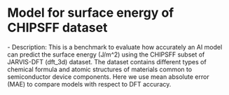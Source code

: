 # Model for surface energy of CHIPSFF dataset
<!--benchmark_description--> - Description: This is a benchmark to evaluate how accurately an AI model can predict the surface energy (J/m^2) using the CHIPSFF subset of JARVIS-DFT (dft_3d) dataset. The dataset contains different types of chemical formula and atomic structures of materials common to semiconductor device components. Here we use mean absolute error (MAE) to compare models with respect to DFT accuracy.<br><div>            <script type="text/javascript">window.PlotlyConfig = {MathJaxConfig: 'local'};</script>     <script src="https://cdn.plot.ly/plotly-2.9.0.min.js"></script>        <div id="dc4e0b05-5903-42e5-aed9-261a506539d9" class="plotly-graph-div" style="height:100%; width:100%;"></div>      <script type="text/javascript">                  window.PLOTLYENV=window.PLOTLYENV || {};                  if (document.getElementById("dc4e0b05-5903-42e5-aed9-261a506539d9")) {          Plotly.newPlot(            "dc4e0b05-5903-42e5-aed9-261a506539d9",            [{"x":["eqV2_31M_omat_mp_salex","eqV2_86M_omat_mp_salex","orb-v2","orb-v1","eqV2_153M_omat","eqV2_86M_omat","eqV2_31M_omat","sevennet","mace","mace-alexandria","chgnet","matgl-direct","matgl","alignn_ff-5.27.2024"],"y":[0.6721,0.6796,0.7489,0.759,0.8046,0.806,0.8099,0.8946,0.9775,1.0957,1.1899,1.2636,1.3498,2.3671],"type":"bar"}],            {"title":{"text":"AI-SinglePropertyPrediction-surf_en-dft_3d_chipsff-test-mae","x":0.5},"yaxis":{"title":{"text":"MAE (surf_en)"}},"template":{"data":{"bar":[{"error_x":{"color":"#2a3f5f"},"error_y":{"color":"#2a3f5f"},"marker":{"line":{"color":"#E5ECF6","width":0.5},"pattern":{"fillmode":"overlay","size":10,"solidity":0.2}},"type":"bar"}],"barpolar":[{"marker":{"line":{"color":"#E5ECF6","width":0.5},"pattern":{"fillmode":"overlay","size":10,"solidity":0.2}},"type":"barpolar"}],"carpet":[{"aaxis":{"endlinecolor":"#2a3f5f","gridcolor":"white","linecolor":"white","minorgridcolor":"white","startlinecolor":"#2a3f5f"},"baxis":{"endlinecolor":"#2a3f5f","gridcolor":"white","linecolor":"white","minorgridcolor":"white","startlinecolor":"#2a3f5f"},"type":"carpet"}],"choropleth":[{"colorbar":{"outlinewidth":0,"ticks":""},"type":"choropleth"}],"contour":[{"colorbar":{"outlinewidth":0,"ticks":""},"colorscale":[[0.0,"#0d0887"],[0.1111111111111111,"#46039f"],[0.2222222222222222,"#7201a8"],[0.3333333333333333,"#9c179e"],[0.4444444444444444,"#bd3786"],[0.5555555555555556,"#d8576b"],[0.6666666666666666,"#ed7953"],[0.7777777777777778,"#fb9f3a"],[0.8888888888888888,"#fdca26"],[1.0,"#f0f921"]],"type":"contour"}],"contourcarpet":[{"colorbar":{"outlinewidth":0,"ticks":""},"type":"contourcarpet"}],"heatmap":[{"colorbar":{"outlinewidth":0,"ticks":""},"colorscale":[[0.0,"#0d0887"],[0.1111111111111111,"#46039f"],[0.2222222222222222,"#7201a8"],[0.3333333333333333,"#9c179e"],[0.4444444444444444,"#bd3786"],[0.5555555555555556,"#d8576b"],[0.6666666666666666,"#ed7953"],[0.7777777777777778,"#fb9f3a"],[0.8888888888888888,"#fdca26"],[1.0,"#f0f921"]],"type":"heatmap"}],"heatmapgl":[{"colorbar":{"outlinewidth":0,"ticks":""},"colorscale":[[0.0,"#0d0887"],[0.1111111111111111,"#46039f"],[0.2222222222222222,"#7201a8"],[0.3333333333333333,"#9c179e"],[0.4444444444444444,"#bd3786"],[0.5555555555555556,"#d8576b"],[0.6666666666666666,"#ed7953"],[0.7777777777777778,"#fb9f3a"],[0.8888888888888888,"#fdca26"],[1.0,"#f0f921"]],"type":"heatmapgl"}],"histogram":[{"marker":{"pattern":{"fillmode":"overlay","size":10,"solidity":0.2}},"type":"histogram"}],"histogram2d":[{"colorbar":{"outlinewidth":0,"ticks":""},"colorscale":[[0.0,"#0d0887"],[0.1111111111111111,"#46039f"],[0.2222222222222222,"#7201a8"],[0.3333333333333333,"#9c179e"],[0.4444444444444444,"#bd3786"],[0.5555555555555556,"#d8576b"],[0.6666666666666666,"#ed7953"],[0.7777777777777778,"#fb9f3a"],[0.8888888888888888,"#fdca26"],[1.0,"#f0f921"]],"type":"histogram2d"}],"histogram2dcontour":[{"colorbar":{"outlinewidth":0,"ticks":""},"colorscale":[[0.0,"#0d0887"],[0.1111111111111111,"#46039f"],[0.2222222222222222,"#7201a8"],[0.3333333333333333,"#9c179e"],[0.4444444444444444,"#bd3786"],[0.5555555555555556,"#d8576b"],[0.6666666666666666,"#ed7953"],[0.7777777777777778,"#fb9f3a"],[0.8888888888888888,"#fdca26"],[1.0,"#f0f921"]],"type":"histogram2dcontour"}],"mesh3d":[{"colorbar":{"outlinewidth":0,"ticks":""},"type":"mesh3d"}],"parcoords":[{"line":{"colorbar":{"outlinewidth":0,"ticks":""}},"type":"parcoords"}],"pie":[{"automargin":true,"type":"pie"}],"scatter":[{"marker":{"colorbar":{"outlinewidth":0,"ticks":""}},"type":"scatter"}],"scatter3d":[{"line":{"colorbar":{"outlinewidth":0,"ticks":""}},"marker":{"colorbar":{"outlinewidth":0,"ticks":""}},"type":"scatter3d"}],"scattercarpet":[{"marker":{"colorbar":{"outlinewidth":0,"ticks":""}},"type":"scattercarpet"}],"scattergeo":[{"marker":{"colorbar":{"outlinewidth":0,"ticks":""}},"type":"scattergeo"}],"scattergl":[{"marker":{"colorbar":{"outlinewidth":0,"ticks":""}},"type":"scattergl"}],"scattermapbox":[{"marker":{"colorbar":{"outlinewidth":0,"ticks":""}},"type":"scattermapbox"}],"scatterpolar":[{"marker":{"colorbar":{"outlinewidth":0,"ticks":""}},"type":"scatterpolar"}],"scatterpolargl":[{"marker":{"colorbar":{"outlinewidth":0,"ticks":""}},"type":"scatterpolargl"}],"scatterternary":[{"marker":{"colorbar":{"outlinewidth":0,"ticks":""}},"type":"scatterternary"}],"surface":[{"colorbar":{"outlinewidth":0,"ticks":""},"colorscale":[[0.0,"#0d0887"],[0.1111111111111111,"#46039f"],[0.2222222222222222,"#7201a8"],[0.3333333333333333,"#9c179e"],[0.4444444444444444,"#bd3786"],[0.5555555555555556,"#d8576b"],[0.6666666666666666,"#ed7953"],[0.7777777777777778,"#fb9f3a"],[0.8888888888888888,"#fdca26"],[1.0,"#f0f921"]],"type":"surface"}],"table":[{"cells":{"fill":{"color":"#EBF0F8"},"line":{"color":"white"}},"header":{"fill":{"color":"#C8D4E3"},"line":{"color":"white"}},"type":"table"}]},"layout":{"annotationdefaults":{"arrowcolor":"#2a3f5f","arrowhead":0,"arrowwidth":1},"autotypenumbers":"strict","coloraxis":{"colorbar":{"outlinewidth":0,"ticks":""}},"colorscale":{"diverging":[[0,"#8e0152"],[0.1,"#c51b7d"],[0.2,"#de77ae"],[0.3,"#f1b6da"],[0.4,"#fde0ef"],[0.5,"#f7f7f7"],[0.6,"#e6f5d0"],[0.7,"#b8e186"],[0.8,"#7fbc41"],[0.9,"#4d9221"],[1,"#276419"]],"sequential":[[0.0,"#0d0887"],[0.1111111111111111,"#46039f"],[0.2222222222222222,"#7201a8"],[0.3333333333333333,"#9c179e"],[0.4444444444444444,"#bd3786"],[0.5555555555555556,"#d8576b"],[0.6666666666666666,"#ed7953"],[0.7777777777777778,"#fb9f3a"],[0.8888888888888888,"#fdca26"],[1.0,"#f0f921"]],"sequentialminus":[[0.0,"#0d0887"],[0.1111111111111111,"#46039f"],[0.2222222222222222,"#7201a8"],[0.3333333333333333,"#9c179e"],[0.4444444444444444,"#bd3786"],[0.5555555555555556,"#d8576b"],[0.6666666666666666,"#ed7953"],[0.7777777777777778,"#fb9f3a"],[0.8888888888888888,"#fdca26"],[1.0,"#f0f921"]]},"colorway":["#636efa","#EF553B","#00cc96","#ab63fa","#FFA15A","#19d3f3","#FF6692","#B6E880","#FF97FF","#FECB52"],"font":{"color":"#2a3f5f"},"geo":{"bgcolor":"white","lakecolor":"white","landcolor":"#E5ECF6","showlakes":true,"showland":true,"subunitcolor":"white"},"hoverlabel":{"align":"left"},"hovermode":"closest","mapbox":{"style":"light"},"paper_bgcolor":"white","plot_bgcolor":"#E5ECF6","polar":{"angularaxis":{"gridcolor":"white","linecolor":"white","ticks":""},"bgcolor":"#E5ECF6","radialaxis":{"gridcolor":"white","linecolor":"white","ticks":""}},"scene":{"xaxis":{"backgroundcolor":"#E5ECF6","gridcolor":"white","gridwidth":2,"linecolor":"white","showbackground":true,"ticks":"","zerolinecolor":"white"},"yaxis":{"backgroundcolor":"#E5ECF6","gridcolor":"white","gridwidth":2,"linecolor":"white","showbackground":true,"ticks":"","zerolinecolor":"white"},"zaxis":{"backgroundcolor":"#E5ECF6","gridcolor":"white","gridwidth":2,"linecolor":"white","showbackground":true,"ticks":"","zerolinecolor":"white"}},"shapedefaults":{"line":{"color":"#2a3f5f"}},"ternary":{"aaxis":{"gridcolor":"white","linecolor":"white","ticks":""},"baxis":{"gridcolor":"white","linecolor":"white","ticks":""},"bgcolor":"#E5ECF6","caxis":{"gridcolor":"white","linecolor":"white","ticks":""}},"title":{"x":0.05},"xaxis":{"automargin":true,"gridcolor":"white","linecolor":"white","ticks":"","title":{"standoff":15},"zerolinecolor":"white","zerolinewidth":2},"yaxis":{"automargin":true,"gridcolor":"white","linecolor":"white","ticks":"","title":{"standoff":15},"zerolinecolor":"white","zerolinewidth":2}}}},            {"responsive": true}          )        };              </script>    </div><br>Reference(s): [https://github.com/usnistgov/chipsff](https://github.com/usnistgov/chipsff), [https://doi.org/10.48550/arXiv.2305.11842](https://doi.org/10.48550/arXiv.2305.11842), [https://www.nature.com/articles/s41524-020-00440-1](https://www.nature.com/articles/s41524-020-00440-1)<br>


<h2>Model benchmarks</h2>

<table style="width:100%" id="j_table">
 <thead>
  <tr>
    <th>Model name</th>
<th>Dataset</th>
   <!-- <th>Method</th>-->
    <th>ACC</th>
    <th>Team name</th>
    <th>Dataset size</th>
    <th>Date submitted</th>
    <th>Notes</th>
  </tr>
 </thead>
<!--table_content--><tr><td><a href="https://github.com/usnistgov/jarvis_leaderboard/tree/main/jarvis_leaderboard/contributions/sevennet" target="_blank">sevennet</a></td><td>dft_3d_chipsff</td><td>0.8946</td><td>JARVIS</td><td>121</td><td>11-01-2024</td><td><a href="https://github.com/usnistgov/jarvis_leaderboard/tree/main/jarvis_leaderboard/contributions/sevennet/AI-SinglePropertyPrediction-surf_en-dft_3d_chipsff-test-mae.csv.zip" target="_blank">CSV</a>, <a href="https://github.com/usnistgov/jarvis_leaderboard/tree/main/jarvis_leaderboard/benchmarks/AI/SinglePropertyPrediction/dft_3d_chipsff_surf_en.json.zip" target="_blank">JSON</a>, <a href="https://github.com/usnistgov/jarvis_leaderboard/tree/main/jarvis_leaderboard/contributions/sevennet/run.sh " target="_blank">run.sh</a>, <a href="https://github.com/usnistgov/jarvis_leaderboard/tree/main/jarvis_leaderboard/contributions/sevennet/metadata.json " target="_blank">Info</a></td></tr><!--table_content--><tr><td><a href="https://github.com/usnistgov/jarvis_leaderboard/tree/main/jarvis_leaderboard/contributions/mace-alexandria" target="_blank">mace-alexandria</a></td><td>dft_3d_chipsff</td><td>1.0957</td><td>JARVIS</td><td>121</td><td>11-01-2024</td><td><a href="https://github.com/usnistgov/jarvis_leaderboard/tree/main/jarvis_leaderboard/contributions/mace-alexandria/AI-SinglePropertyPrediction-surf_en-dft_3d_chipsff-test-mae.csv.zip" target="_blank">CSV</a>, <a href="https://github.com/usnistgov/jarvis_leaderboard/tree/main/jarvis_leaderboard/benchmarks/AI/SinglePropertyPrediction/dft_3d_chipsff_surf_en.json.zip" target="_blank">JSON</a>, <a href="https://github.com/usnistgov/jarvis_leaderboard/tree/main/jarvis_leaderboard/contributions/mace-alexandria/run.sh " target="_blank">run.sh</a>, <a href="https://github.com/usnistgov/jarvis_leaderboard/tree/main/jarvis_leaderboard/contributions/mace-alexandria/metadata.json " target="_blank">Info</a></td></tr><!--table_content--><tr><td><a href="https://github.com/usnistgov/jarvis_leaderboard/tree/main/jarvis_leaderboard/contributions/eqV2_31M_omat" target="_blank">eqV2_31M_omat</a></td><td>dft_3d_chipsff</td><td>0.8099</td><td>JARVIS</td><td>121</td><td>11-01-2024</td><td><a href="https://github.com/usnistgov/jarvis_leaderboard/tree/main/jarvis_leaderboard/contributions/eqV2_31M_omat/AI-SinglePropertyPrediction-surf_en-dft_3d_chipsff-test-mae.csv.zip" target="_blank">CSV</a>, <a href="https://github.com/usnistgov/jarvis_leaderboard/tree/main/jarvis_leaderboard/benchmarks/AI/SinglePropertyPrediction/dft_3d_chipsff_surf_en.json.zip" target="_blank">JSON</a>, <a href="https://github.com/usnistgov/jarvis_leaderboard/tree/main/jarvis_leaderboard/contributions/eqV2_31M_omat/run.sh " target="_blank">run.sh</a>, <a href="https://github.com/usnistgov/jarvis_leaderboard/tree/main/jarvis_leaderboard/contributions/eqV2_31M_omat/metadata.json " target="_blank">Info</a></td></tr><!--table_content--><tr><td><a href="https://github.com/usnistgov/jarvis_leaderboard/tree/main/jarvis_leaderboard/contributions/orb-v2" target="_blank">orb-v2</a></td><td>dft_3d_chipsff</td><td>0.7489</td><td>JARVIS</td><td>121</td><td>11-01-2024</td><td><a href="https://github.com/usnistgov/jarvis_leaderboard/tree/main/jarvis_leaderboard/contributions/orb-v2/AI-SinglePropertyPrediction-surf_en-dft_3d_chipsff-test-mae.csv.zip" target="_blank">CSV</a>, <a href="https://github.com/usnistgov/jarvis_leaderboard/tree/main/jarvis_leaderboard/benchmarks/AI/SinglePropertyPrediction/dft_3d_chipsff_surf_en.json.zip" target="_blank">JSON</a>, <a href="https://github.com/usnistgov/jarvis_leaderboard/tree/main/jarvis_leaderboard/contributions/orb-v2/run.sh " target="_blank">run.sh</a>, <a href="https://github.com/usnistgov/jarvis_leaderboard/tree/main/jarvis_leaderboard/contributions/orb-v2/metadata.json " target="_blank">Info</a></td></tr><!--table_content--><tr><td><a href="https://github.com/usnistgov/jarvis_leaderboard/tree/main/jarvis_leaderboard/contributions/alignn_ff-5.27.2024" target="_blank">alignn_ff-5.27.2024</a></td><td>dft_3d_chipsff</td><td>2.3671</td><td>JARVIS</td><td>121</td><td>11-01-2024</td><td><a href="https://github.com/usnistgov/jarvis_leaderboard/tree/main/jarvis_leaderboard/contributions/alignn_ff-5.27.2024/AI-SinglePropertyPrediction-surf_en-dft_3d_chipsff-test-mae.csv.zip" target="_blank">CSV</a>, <a href="https://github.com/usnistgov/jarvis_leaderboard/tree/main/jarvis_leaderboard/benchmarks/AI/SinglePropertyPrediction/dft_3d_chipsff_surf_en.json.zip" target="_blank">JSON</a>, <a href="https://github.com/usnistgov/jarvis_leaderboard/tree/main/jarvis_leaderboard/contributions/alignn_ff-5.27.2024/run.sh " target="_blank">run.sh</a>, <a href="https://github.com/usnistgov/jarvis_leaderboard/tree/main/jarvis_leaderboard/contributions/alignn_ff-5.27.2024/metadata.json " target="_blank">Info</a></td></tr><!--table_content--><tr><td><a href="https://github.com/usnistgov/jarvis_leaderboard/tree/main/jarvis_leaderboard/contributions/eqV2_31M_omat_mp_salex" target="_blank">eqV2_31M_omat_mp_salex</a></td><td>dft_3d_chipsff</td><td>0.6721</td><td>JARVIS</td><td>121</td><td>11-01-2024</td><td><a href="https://github.com/usnistgov/jarvis_leaderboard/tree/main/jarvis_leaderboard/contributions/eqV2_31M_omat_mp_salex/AI-SinglePropertyPrediction-surf_en-dft_3d_chipsff-test-mae.csv.zip" target="_blank">CSV</a>, <a href="https://github.com/usnistgov/jarvis_leaderboard/tree/main/jarvis_leaderboard/benchmarks/AI/SinglePropertyPrediction/dft_3d_chipsff_surf_en.json.zip" target="_blank">JSON</a>, <a href="https://github.com/usnistgov/jarvis_leaderboard/tree/main/jarvis_leaderboard/contributions/eqV2_31M_omat_mp_salex/run.sh " target="_blank">run.sh</a>, <a href="https://github.com/usnistgov/jarvis_leaderboard/tree/main/jarvis_leaderboard/contributions/eqV2_31M_omat_mp_salex/metadata.json " target="_blank">Info</a></td></tr><!--table_content--><tr><td><a href="https://github.com/usnistgov/jarvis_leaderboard/tree/main/jarvis_leaderboard/contributions/matgl-direct" target="_blank">matgl-direct</a></td><td>dft_3d_chipsff</td><td>1.2636</td><td>JARVIS</td><td>121</td><td>11-01-2024</td><td><a href="https://github.com/usnistgov/jarvis_leaderboard/tree/main/jarvis_leaderboard/contributions/matgl-direct/AI-SinglePropertyPrediction-surf_en-dft_3d_chipsff-test-mae.csv.zip" target="_blank">CSV</a>, <a href="https://github.com/usnistgov/jarvis_leaderboard/tree/main/jarvis_leaderboard/benchmarks/AI/SinglePropertyPrediction/dft_3d_chipsff_surf_en.json.zip" target="_blank">JSON</a>, <a href="https://github.com/usnistgov/jarvis_leaderboard/tree/main/jarvis_leaderboard/contributions/matgl-direct/run.sh " target="_blank">run.sh</a>, <a href="https://github.com/usnistgov/jarvis_leaderboard/tree/main/jarvis_leaderboard/contributions/matgl-direct/metadata.json " target="_blank">Info</a></td></tr><!--table_content--><tr><td><a href="https://github.com/usnistgov/jarvis_leaderboard/tree/main/jarvis_leaderboard/contributions/matgl" target="_blank">matgl</a></td><td>dft_3d_chipsff</td><td>1.3498</td><td>JARVIS</td><td>121</td><td>11-01-2024</td><td><a href="https://github.com/usnistgov/jarvis_leaderboard/tree/main/jarvis_leaderboard/contributions/matgl/AI-SinglePropertyPrediction-surf_en-dft_3d_chipsff-test-mae.csv.zip" target="_blank">CSV</a>, <a href="https://github.com/usnistgov/jarvis_leaderboard/tree/main/jarvis_leaderboard/benchmarks/AI/SinglePropertyPrediction/dft_3d_chipsff_surf_en.json.zip" target="_blank">JSON</a>, <a href="https://github.com/usnistgov/jarvis_leaderboard/tree/main/jarvis_leaderboard/contributions/matgl/run.sh " target="_blank">run.sh</a>, <a href="https://github.com/usnistgov/jarvis_leaderboard/tree/main/jarvis_leaderboard/contributions/matgl/metadata.json " target="_blank">Info</a></td></tr><!--table_content--><tr><td><a href="https://github.com/usnistgov/jarvis_leaderboard/tree/main/jarvis_leaderboard/contributions/chgnet" target="_blank">chgnet</a></td><td>dft_3d_chipsff</td><td>1.1899</td><td>JARVIS</td><td>121</td><td>11-01-2024</td><td><a href="https://github.com/usnistgov/jarvis_leaderboard/tree/main/jarvis_leaderboard/contributions/chgnet/AI-SinglePropertyPrediction-surf_en-dft_3d_chipsff-test-mae.csv.zip" target="_blank">CSV</a>, <a href="https://github.com/usnistgov/jarvis_leaderboard/tree/main/jarvis_leaderboard/benchmarks/AI/SinglePropertyPrediction/dft_3d_chipsff_surf_en.json.zip" target="_blank">JSON</a>, <a href="https://github.com/usnistgov/jarvis_leaderboard/tree/main/jarvis_leaderboard/contributions/chgnet/run.sh " target="_blank">run.sh</a>, <a href="https://github.com/usnistgov/jarvis_leaderboard/tree/main/jarvis_leaderboard/contributions/chgnet/metadata.json " target="_blank">Info</a></td></tr><!--table_content--><tr><td><a href="https://github.com/usnistgov/jarvis_leaderboard/tree/main/jarvis_leaderboard/contributions/eqV2_153M_omat" target="_blank">eqV2_153M_omat</a></td><td>dft_3d_chipsff</td><td>0.8046</td><td>JARVIS</td><td>121</td><td>11-01-2024</td><td><a href="https://github.com/usnistgov/jarvis_leaderboard/tree/main/jarvis_leaderboard/contributions/eqV2_153M_omat/AI-SinglePropertyPrediction-surf_en-dft_3d_chipsff-test-mae.csv.zip" target="_blank">CSV</a>, <a href="https://github.com/usnistgov/jarvis_leaderboard/tree/main/jarvis_leaderboard/benchmarks/AI/SinglePropertyPrediction/dft_3d_chipsff_surf_en.json.zip" target="_blank">JSON</a>, <a href="https://github.com/usnistgov/jarvis_leaderboard/tree/main/jarvis_leaderboard/contributions/eqV2_153M_omat/run.sh " target="_blank">run.sh</a>, <a href="https://github.com/usnistgov/jarvis_leaderboard/tree/main/jarvis_leaderboard/contributions/eqV2_153M_omat/metadata.json " target="_blank">Info</a></td></tr><!--table_content--><tr><td><a href="https://github.com/usnistgov/jarvis_leaderboard/tree/main/jarvis_leaderboard/contributions/orb-v1" target="_blank">orb-v1</a></td><td>dft_3d_chipsff</td><td>0.759</td><td>JARVIS</td><td>121</td><td>11-01-2024</td><td><a href="https://github.com/usnistgov/jarvis_leaderboard/tree/main/jarvis_leaderboard/contributions/orb-v1/AI-SinglePropertyPrediction-surf_en-dft_3d_chipsff-test-mae.csv.zip" target="_blank">CSV</a>, <a href="https://github.com/usnistgov/jarvis_leaderboard/tree/main/jarvis_leaderboard/benchmarks/AI/SinglePropertyPrediction/dft_3d_chipsff_surf_en.json.zip" target="_blank">JSON</a>, <a href="https://github.com/usnistgov/jarvis_leaderboard/tree/main/jarvis_leaderboard/contributions/orb-v1/run.sh " target="_blank">run.sh</a>, <a href="https://github.com/usnistgov/jarvis_leaderboard/tree/main/jarvis_leaderboard/contributions/orb-v1/metadata.json " target="_blank">Info</a></td></tr><!--table_content--><tr><td><a href="https://github.com/usnistgov/jarvis_leaderboard/tree/main/jarvis_leaderboard/contributions/eqV2_86M_omat" target="_blank">eqV2_86M_omat</a></td><td>dft_3d_chipsff</td><td>0.806</td><td>JARVIS</td><td>121</td><td>11-01-2024</td><td><a href="https://github.com/usnistgov/jarvis_leaderboard/tree/main/jarvis_leaderboard/contributions/eqV2_86M_omat/AI-SinglePropertyPrediction-surf_en-dft_3d_chipsff-test-mae.csv.zip" target="_blank">CSV</a>, <a href="https://github.com/usnistgov/jarvis_leaderboard/tree/main/jarvis_leaderboard/benchmarks/AI/SinglePropertyPrediction/dft_3d_chipsff_surf_en.json.zip" target="_blank">JSON</a>, <a href="https://github.com/usnistgov/jarvis_leaderboard/tree/main/jarvis_leaderboard/contributions/eqV2_86M_omat/run.sh " target="_blank">run.sh</a>, <a href="https://github.com/usnistgov/jarvis_leaderboard/tree/main/jarvis_leaderboard/contributions/eqV2_86M_omat/metadata.json " target="_blank">Info</a></td></tr><!--table_content--><tr><td><a href="https://github.com/usnistgov/jarvis_leaderboard/tree/main/jarvis_leaderboard/contributions/mace" target="_blank">mace</a></td><td>dft_3d_chipsff</td><td>0.9775</td><td>JARVIS</td><td>121</td><td>11-01-2024</td><td><a href="https://github.com/usnistgov/jarvis_leaderboard/tree/main/jarvis_leaderboard/contributions/mace/AI-SinglePropertyPrediction-surf_en-dft_3d_chipsff-test-mae.csv.zip" target="_blank">CSV</a>, <a href="https://github.com/usnistgov/jarvis_leaderboard/tree/main/jarvis_leaderboard/benchmarks/AI/SinglePropertyPrediction/dft_3d_chipsff_surf_en.json.zip" target="_blank">JSON</a>, <a href="https://github.com/usnistgov/jarvis_leaderboard/tree/main/jarvis_leaderboard/contributions/mace/run.sh " target="_blank">run.sh</a>, <a href="https://github.com/usnistgov/jarvis_leaderboard/tree/main/jarvis_leaderboard/contributions/mace/metadata.json " target="_blank">Info</a></td></tr><!--table_content--><tr><td><a href="https://github.com/usnistgov/jarvis_leaderboard/tree/main/jarvis_leaderboard/contributions/eqV2_86M_omat_mp_salex" target="_blank">eqV2_86M_omat_mp_salex</a></td><td>dft_3d_chipsff</td><td>0.6796</td><td>JARVIS</td><td>121</td><td>11-01-2024</td><td><a href="https://github.com/usnistgov/jarvis_leaderboard/tree/main/jarvis_leaderboard/contributions/eqV2_86M_omat_mp_salex/AI-SinglePropertyPrediction-surf_en-dft_3d_chipsff-test-mae.csv.zip" target="_blank">CSV</a>, <a href="https://github.com/usnistgov/jarvis_leaderboard/tree/main/jarvis_leaderboard/benchmarks/AI/SinglePropertyPrediction/dft_3d_chipsff_surf_en.json.zip" target="_blank">JSON</a>, <a href="https://github.com/usnistgov/jarvis_leaderboard/tree/main/jarvis_leaderboard/contributions/eqV2_86M_omat_mp_salex/run.sh " target="_blank">run.sh</a>, <a href="https://github.com/usnistgov/jarvis_leaderboard/tree/main/jarvis_leaderboard/contributions/eqV2_86M_omat_mp_salex/metadata.json " target="_blank">Info</a></td></tr><!--table_content-->
</table>